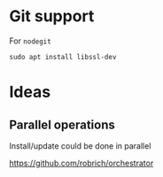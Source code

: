 # Git support

For `nodegit`

```
sudo apt install libssl-dev
```

# Ideas

## Parallel operations

Install/update could be done in parallel

https://github.com/robrich/orchestrator
